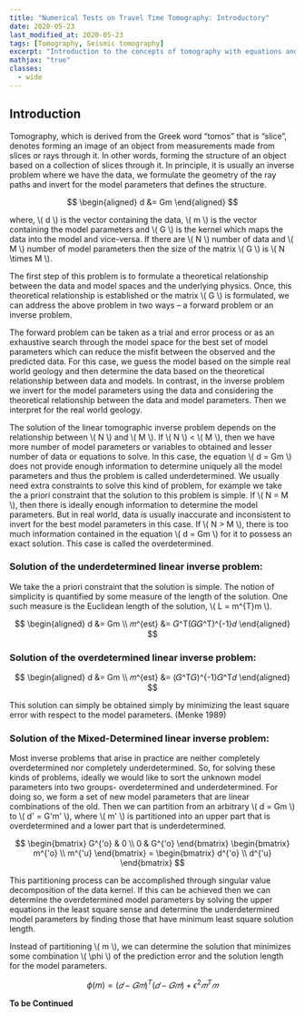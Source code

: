 ```yaml
---
title: "Numerical Tests on Travel Time Tomography: Introductory"
date: 2020-05-23
last_modified_at: 2020-05-23
tags: [Tomography, Seismic tomography]
excerpt: "Introduction to the concepts of tomography with equations and codes. Introduction to the concepts of overdetermined, underdetermined and mix-determined problems in Tomography."
mathjax: "true"
classes:
  - wide
---
```


## Introduction
Tomography, which is derived from the Greek word “tomos” that is “slice”, denotes forming an image of an object from measurements made from slices or rays through it. In other words, forming the structure of an object based on a collection of slices through it.
In principle, it is usually an inverse problem where we have the data, we formulate the geometry of the ray paths and invert for the model parameters that defines the structure.

$$
\begin{aligned}
d &= Gm
\end{aligned}
$$

where, \\( d \\) is the vector containing the data, \\( m \\) is the vector containing the model
parameters and \\( G \\) is the kernel which maps the data into the model and vice-versa. If there are \\( N \\) number of data and \\( M \\) number of model parameters then the size of the matrix \\( G \\) is \\( N \times M \\).

The first step of this problem is to formulate a theoretical relationship between the data and model spaces and the underlying physics. Once, this theoretical relationship is established or the matrix \\( G \\) is formulated, we can address the above problem in two ways – a forward problem or an inverse problem.

The forward problem can be taken as a trial and error process or as an exhaustive search through the model space for the best set of model parameters which can reduce the misfit between the observed and the predicted data. For this case, we guess the model based on the simple real world geology and then determine the data based on the theoretical relationship between data and models. In contrast, in the inverse problem we invert for the model parameters using the data and considering the theoretical relationship between the data and model parameters. Then we interpret for the real world geology.


The solution of the linear tomographic inverse problem depends on the relationship between \\( N \\) and \\( M \\). If \\( N \\) < \\( M \\), then we have more number of model parameters or variables to obtained and lesser number of data or equations to solve. In this case, the equation \\( d = Gm \\) does not provide enough information to determine uniquely all the model parameters and thus the problem is called underdetermined. We usually need extra constraints to solve this kind of problem, for example we take the a priori constraint that the solution to this problem is simple. If \\( N = M \\), then there is ideally enough information to determine the model parameters. But in real world, data is usually inaccurate and inconsistent to invert for the best model parameters in this case. If \\( N > M \\), there is too much information contained in the equation \\( d = Gm \\) for it to possess an exact solution. This case is called the overdetermined.

### Solution of the underdetermined linear inverse problem:
We take the a priori constraint that the solution is simple. The notion of simplicity is quantified by some measure of the length of the solution. One such measure is the Euclidean length of the solution, \\( L = m^{T}m \\).

$$
\begin{aligned}
d &= Gm \\
𝑚^{est} &= 𝐺^T(𝐺𝐺^T)^{-1}𝑑
\end{aligned}
$$

### Solution of the overdetermined linear inverse problem:

$$
\begin{aligned}
d &= Gm \\
𝑚^{est} &= (𝐺^T𝐺)^{-1}𝐺^T𝑑
\end{aligned}
$$


This solution can simply be obtained simply by minimizing the least square error with
respect to the model parameters. (Menke 1989)

### Solution of the Mixed-Determined linear inverse problem:
Most inverse problems that arise in practice are neither completely overdetermined nor completely underdetermined. So, for solving these kinds of problems, ideally we would like to sort the unknown model parameters into two groups- overdetermined and underdetermined. For doing so, we form a set of new model parameters that are linear combinations of the old. Then we can partition from an arbitrary \\( d = Gm \\) to \\( d' = G'm' \\), where \\( m' \\) is partitioned into an upper part that is overdetermined and a lower part that is underdetermined.

$$
\begin{bmatrix}
   G^{'o} & 0 \\
   0 & G^{'o}
\end{bmatrix}
\begin{bmatrix}
   m^{'o} \\
   m^{'u}
\end{bmatrix}
= \begin{bmatrix}
   d^{'o} \\
   d^{'u}
\end{bmatrix}
$$

This partitioning process can be accomplished through singular value decomposition of the data kernel. If this can be achieved then we can determine the overdetermined model parameters by solving the upper equations in the least square sense and determine the underdetermined model parameters by finding those that have minimum least square solution length.

Instead of partitioning \\( m \\), we can determine the solution that minimizes some combination \\( \phi \\) of the prediction error and the solution length for the model parameters.

$$
\phi (m) = (𝑑−𝐺𝑚)^{T} (𝑑−𝐺𝑚) +\epsilon^2 𝑚^T𝑚
$$



__To be Continued__